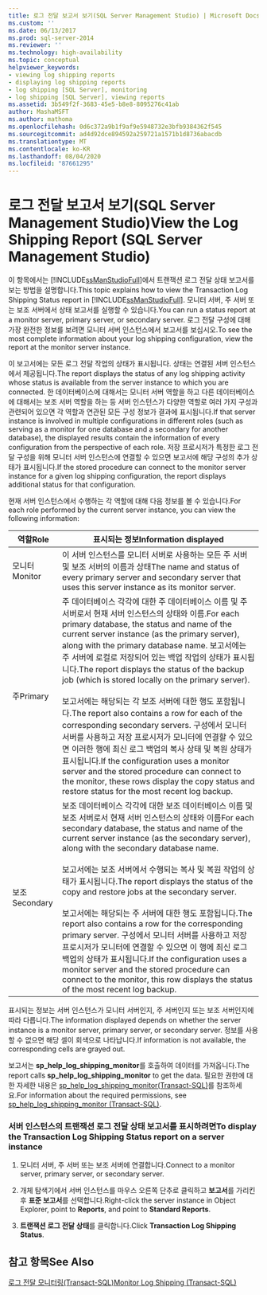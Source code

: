 ```yaml
---
title: 로그 전달 보고서 보기(SQL Server Management Studio) | Microsoft Docs
ms.custom: ''
ms.date: 06/13/2017
ms.prod: sql-server-2014
ms.reviewer: ''
ms.technology: high-availability
ms.topic: conceptual
helpviewer_keywords:
- viewing log shipping reports
- displaying log shipping reports
- log shipping [SQL Server], monitoring
- log shipping [SQL Server], viewing reports
ms.assetid: 3b549f2f-3683-45e5-b8e8-8095276c41ab
author: MashaMSFT
ms.author: mathoma
ms.openlocfilehash: 0d6c372a9b1f9af9e5948732e3bfb9384362f545
ms.sourcegitcommit: ad4d92dce894592a259721a1571b1d8736abacdb
ms.translationtype: MT
ms.contentlocale: ko-KR
ms.lasthandoff: 08/04/2020
ms.locfileid: "87661295"
---
```

# <a name="view-the-log-shipping-report-sql-server-management-studio"></a><span data-ttu-id="fd932-102">로그 전달 보고서 보기(SQL Server Management Studio)</span><span class="sxs-lookup"><span data-stu-id="fd932-102">View the Log Shipping Report (SQL Server Management Studio)</span></span>
  <span data-ttu-id="fd932-103">이 항목에서는 [!INCLUDE[ssManStudioFull](../../includes/ssmanstudiofull-md.md)]에서 트랜잭션 로그 전달 상태 보고서를 보는 방법을 설명합니다.</span><span class="sxs-lookup"><span data-stu-id="fd932-103">This topic explains how to view the Transaction Log Shipping Status report in [!INCLUDE[ssManStudioFull](../../includes/ssmanstudiofull-md.md)].</span></span> <span data-ttu-id="fd932-104">모니터 서버, 주 서버 또는 보조 서버에서 상태 보고서를 실행할 수 있습니다.</span><span class="sxs-lookup"><span data-stu-id="fd932-104">You can run a status report at a monitor server, primary server, or secondary server.</span></span> <span data-ttu-id="fd932-105">로그 전달 구성에 대해 가장 완전한 정보를 보려면 모니터 서버 인스턴스에서 보고서를 보십시오.</span><span class="sxs-lookup"><span data-stu-id="fd932-105">To see the  most complete information about your log shipping configuration, view the report at the monitor server instance.</span></span>  
  
 <span data-ttu-id="fd932-106">이 보고서에는 모든 로그 전달 작업의 상태가 표시됩니다. 상태는 연결된 서버 인스턴스에서 제공됩니다.</span><span class="sxs-lookup"><span data-stu-id="fd932-106">The report displays the status of any log shipping activity whose status is available from the server instance to which you are connected.</span></span> <span data-ttu-id="fd932-107">한 데이터베이스에 대해서는 모니터 서버 역할을 하고 다른 데이터베이스에 대해서는 보조 서버 역할을 하는 등 서버 인스턴스가 다양한 역할로 여러 가지 구성과 관련되어 있으면 각 역할과 연관된 모든 구성 정보가 결과에 표시됩니다.</span><span class="sxs-lookup"><span data-stu-id="fd932-107">If that server instance is involved in multiple configurations in different roles (such as serving as a monitor for one database and a secondary for another database), the displayed results contain the information of every configuration from the perspective of each role.</span></span> <span data-ttu-id="fd932-108">저장 프로시저가 특정한 로그 전달 구성을 위해 모니터 서버 인스턴스에 연결할 수 있으면 보고서에 해당 구성의 추가 상태가 표시됩니다.</span><span class="sxs-lookup"><span data-stu-id="fd932-108">If the stored procedure can connect to the monitor server instance for a given log shipping configuration, the report displays additional status for that configuration.</span></span>  
  
 <span data-ttu-id="fd932-109">현재 서버 인스턴스에서 수행하는 각 역할에 대해 다음 정보를 볼 수 있습니다.</span><span class="sxs-lookup"><span data-stu-id="fd932-109">For each role performed by the current server instance, you can view the following information:</span></span>  
  
|<span data-ttu-id="fd932-110">역할</span><span class="sxs-lookup"><span data-stu-id="fd932-110">Role</span></span>|<span data-ttu-id="fd932-111">표시되는 정보</span><span class="sxs-lookup"><span data-stu-id="fd932-111">Information displayed</span></span>|  
|----------|---------------------------|  
|<span data-ttu-id="fd932-112">모니터</span><span class="sxs-lookup"><span data-stu-id="fd932-112">Monitor</span></span>|<span data-ttu-id="fd932-113">이 서버 인스턴스를 모니터 서버로 사용하는 모든 주 서버 및 보조 서버의 이름과 상태</span><span class="sxs-lookup"><span data-stu-id="fd932-113">The name and status of every primary server and secondary server that uses this server instance as its monitor server.</span></span>|  
|<span data-ttu-id="fd932-114">주</span><span class="sxs-lookup"><span data-stu-id="fd932-114">Primary</span></span>|<span data-ttu-id="fd932-115">주 데이터베이스 각각에 대한 주 데이터베이스 이름 및 주 서버로서 현재 서버 인스턴스의 상태와 이름.</span><span class="sxs-lookup"><span data-stu-id="fd932-115">For each primary database, the status and name of the current server instance (as the primary server), along with the primary database name.</span></span> <span data-ttu-id="fd932-116">보고서에는 주 서버에 로컬로 저장되어 있는 백업 작업의 상태가 표시됩니다.</span><span class="sxs-lookup"><span data-stu-id="fd932-116">The report displays the status of the backup job (which is stored locally on the primary server).</span></span><br /><br /> <span data-ttu-id="fd932-117">보고서에는 해당되는 각 보조 서버에 대한 행도 포함됩니다.</span><span class="sxs-lookup"><span data-stu-id="fd932-117">The report also contains a row for each of the corresponding secondary servers.</span></span> <span data-ttu-id="fd932-118">구성에서 모니터 서버를 사용하고 저장 프로시저가 모니터에 연결할 수 있으면 이러한 행에 최신 로그 백업의 복사 상태 및 복원 상태가 표시됩니다.</span><span class="sxs-lookup"><span data-stu-id="fd932-118">If the configuration uses a monitor server and the stored procedure can connect to the monitor, these rows display the copy status and restore status for the most recent log backup.</span></span>|  
|<span data-ttu-id="fd932-119">보조</span><span class="sxs-lookup"><span data-stu-id="fd932-119">Secondary</span></span>|<span data-ttu-id="fd932-120">보조 데이터베이스 각각에 대한 보조 데이터베이스 이름 및 보조 서버로서 현재 서버 인스턴스의 상태와 이름</span><span class="sxs-lookup"><span data-stu-id="fd932-120">For each secondary database, the status and name of the current server instance (as the secondary server), along with the secondary database name.</span></span><br /><br /> <span data-ttu-id="fd932-121">보고서에는 보조 서버에서 수행되는 복사 및 복원 작업의 상태가 표시됩니다.</span><span class="sxs-lookup"><span data-stu-id="fd932-121">The report displays the status of the copy and restore jobs at the secondary server.</span></span><br /><br /> <span data-ttu-id="fd932-122">보고서에는 해당되는 주 서버에 대한 행도 포함됩니다.</span><span class="sxs-lookup"><span data-stu-id="fd932-122">The report also contains a row for the corresponding primary server.</span></span> <span data-ttu-id="fd932-123">구성에서 모니터 서버를 사용하고 저장 프로시저가 모니터에 연결할 수 있으면 이 행에 최신 로그 백업의 상태가 표시됩니다.</span><span class="sxs-lookup"><span data-stu-id="fd932-123">If the configuration uses a monitor server and the stored procedure can connect to the monitor, this row displays the status of the most recent log backup.</span></span>|  
  
 <span data-ttu-id="fd932-124">표시되는 정보는 서버 인스턴스가 모니터 서버인지, 주 서버인지 또는 보조 서버인지에 따라 다릅니다.</span><span class="sxs-lookup"><span data-stu-id="fd932-124">The information displayed depends on whether the server instance is a monitor server, primary server, or secondary server.</span></span> <span data-ttu-id="fd932-125">정보를 사용할 수 없으면 해당 셀이 회색으로 나타납니다.</span><span class="sxs-lookup"><span data-stu-id="fd932-125">If information is not available, the corresponding cells are grayed out.</span></span>  
  
 <span data-ttu-id="fd932-126">보고서는 **sp_help_log_shipping_monitor**를 호출하여 데이터를 가져옵니다.</span><span class="sxs-lookup"><span data-stu-id="fd932-126">The report calls **sp_help_log_shipping_monitor** to get the data.</span></span> <span data-ttu-id="fd932-127">필요한 권한에 대한 자세한 내용은 [sp_help_log_shipping_monitor&#40;Transact-SQL&#41;](/sql/relational-databases/system-stored-procedures/sp-help-log-shipping-monitor-transact-sql)를 참조하세요.</span><span class="sxs-lookup"><span data-stu-id="fd932-127">For information about the required permissions, see [sp_help_log_shipping_monitor &#40;Transact-SQL&#41;](/sql/relational-databases/system-stored-procedures/sp-help-log-shipping-monitor-transact-sql).</span></span>  
  
### <a name="to-display-the-transaction-log-shipping-status-report-on-a-server-instance"></a><span data-ttu-id="fd932-128">서버 인스턴스의 트랜잭션 로그 전달 상태 보고서를 표시하려면</span><span class="sxs-lookup"><span data-stu-id="fd932-128">To display the Transaction Log Shipping Status report on a server instance</span></span>  
  
1.  <span data-ttu-id="fd932-129">모니터 서버, 주 서버 또는 보조 서버에 연결합니다.</span><span class="sxs-lookup"><span data-stu-id="fd932-129">Connect to a monitor server, primary server, or secondary server.</span></span>  
  
2.  <span data-ttu-id="fd932-130">개체 탐색기에서 서버 인스턴스를 마우스 오른쪽 단추로 클릭하고 **보고서**를 가리킨 후 **표준 보고서**를 선택합니다.</span><span class="sxs-lookup"><span data-stu-id="fd932-130">Right-click the server instance in Object Explorer, point to **Reports**, and point to **Standard Reports**.</span></span>  
  
3.  <span data-ttu-id="fd932-131">**트랜잭션 로그 전달 상태**를 클릭합니다.</span><span class="sxs-lookup"><span data-stu-id="fd932-131">Click **Transaction Log Shipping Status**.</span></span>  
  
## <a name="see-also"></a><span data-ttu-id="fd932-132">참고 항목</span><span class="sxs-lookup"><span data-stu-id="fd932-132">See Also</span></span>  
 [<span data-ttu-id="fd932-133">로그 전달 모니터링&#40;Transact-SQL&#41;</span><span class="sxs-lookup"><span data-stu-id="fd932-133">Monitor Log Shipping &#40;Transact-SQL&#41;</span></span>](monitor-log-shipping-transact-sql.md)  
  
  
